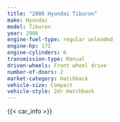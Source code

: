 ```yaml
---
title: "2006 Hyundai Tiburon"
make: Hyundai
model: Tiburon
year: 2006
engine-fuel-type: regular unleaded
engine-hp: 172
engine-cylinders: 6
transmission-type: Manual
driven-wheels: Front wheel drive
number-of-doors: 2
market-category: Hatchback
vehicle-size: Compact
vehicle-style: 2dr Hatchback
---
```


{{< car_info >}}
